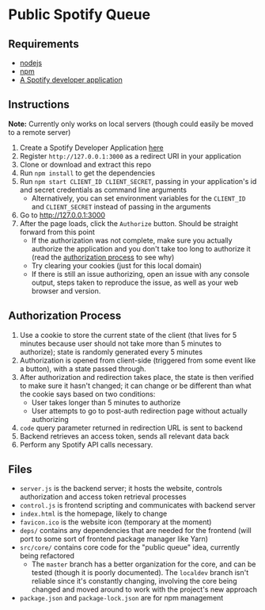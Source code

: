# Public Spotify Queue

## Requirements

+ [nodejs](https://nodejs.org/en/)
+ [npm](https://www.npmjs.com/)
+ [A Spotify developer application](https://developer.spotify.com/dashboard/)

## Instructions

**Note:** Currently only works on local servers (though could easily be moved to a remote server)

1. Create a Spotify Developer Application [here](https://developer.spotify.com/dashboard/)
2. Register `http://127.0.0.1:3000` as a redirect URI in your application
3. Clone or download and extract this repo
4. Run `npm install` to get the dependencies
5. Run `npm start CLIENT_ID CLIENT_SECRET`, passing in your application's id and secret credentials as command line arguments
	+ Alternatively, you can set environment variables for the `CLIENT_ID` and `CLIENT_SECRET` instead of passing in the arguments
6. Go to http://127.0.0.1:3000
7. After the page loads, click the `Authorize` button. Should be straight forward from this point
	+ If the authorization was not complete, make sure you actually authorize the application and you don't take too long to authorize it (read the [authorization process](#auth-proc) to see why)
	+ Try clearing your cookies (just for this local domain)
	+ If there is still an issue authorizing, open an issue with any console output, steps taken to reproduce the issue, as well as your web browser and version.

## <a id="auth-proc"></a> Authorization Process

1. Use a cookie to store the current state of the client (that lives for 5 minutes because user should not take more than 5 minutes to authorize); state is randomly generated every 5 minutes
2. Authorization is opened from client-side (triggered from some event like a button), with a state passed through.
3. After authorization and redirection takes place, the state is then verified to make sure it hasn't changed; it can change or be different than what the cookie says based on two conditions:
	+ User takes longer than 5 minutes to authorize
	+ User attempts to go to post-auth redirection page without actually authorizing
4. `code` query parameter returned in redirection URL is sent to backend
5. Backend retrieves an access token, sends all relevant data back
6. Perform any Spotify API calls necessary.

## Files

+ `server.js` is the backend server; it hosts the website, controls authorization and access token retrieval processes
+ `control.js` is frontend scripting and communicates with backend server
+ `index.html` is the homepage, likely to change
+ `favicon.ico` is the website icon (temporary at the moment)
+ `deps/` contains any dependencies that are needed for the frontend (will port to some sort of frontend package manager like Yarn)
+ `src/core/` contains core code for the "public queue" idea, currently being refactored
	+ The `master` branch has a better organization for the core, and can be tested (though it is poorly documented). The `localdev` branch isn't reliable since it's constantly changing, involving the core being changed and moved around to work with the project's new approach
+ `package.json` and `package-lock.json` are for npm management
